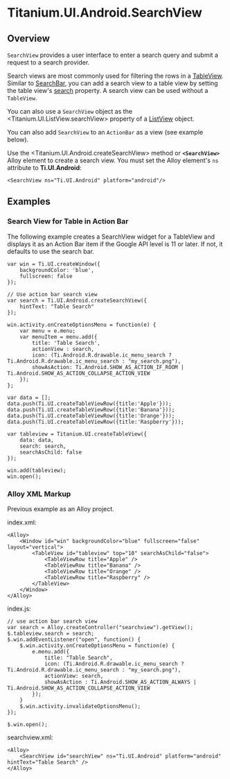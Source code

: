 # Titanium.UI.Android.SearchView

<ProxySummary/>

## Overview

`SearchView` provides a user interface to enter a search query and submit a request to a search provider.

Search views are most commonly used for filtering the rows in a [TableView](Titanium.UI.TableView).
Similar to [SearchBar](Titanium.UI.SearchBar), you can add a search view to a table view by setting the table view's 
[search](Titanium.UI.TableView.search) property. A search view can be used without a `TableView`. 

You can also use a `SearchView` object as the <Titanium.UI.ListView.searchView>
property of a [ListView](Titanium.UI.ListView) object.

You can also add `SearchView` to an `ActionBar` as a view (see example below).

Use the <Titanium.UI.Android.createSearchView> method or **`<SearchView>`** Alloy element to create
a search view. You must set the Alloy element's `ns` attribute to **Ti.UI.Android**:

    <SearchView ns="Ti.UI.Android" platform="android"/>

## Examples

### Search View for Table in Action Bar

The following example creates a SearchView widget for a TableView
and displays it as an Action Bar item if the Google API level is 11 or later.
If not, it defaults to use the search bar.

    var win = Ti.UI.createWindow({
        backgroundColor: 'blue',
        fullscreen: false
    });

    // Use action bar search view
    var search = Ti.UI.Android.createSearchView({
        hintText: "Table Search"
    });

    win.activity.onCreateOptionsMenu = function(e) {
        var menu = e.menu;
        var menuItem = menu.add({
            title: 'Table Search',
            actionView : search,
            icon: (Ti.Android.R.drawable.ic_menu_search ? Ti.Android.R.drawable.ic_menu_search : "my_search.png"),
            showAsAction: Ti.Android.SHOW_AS_ACTION_IF_ROOM | Ti.Android.SHOW_AS_ACTION_COLLAPSE_ACTION_VIEW
        });
    };

    var data = [];
    data.push(Ti.UI.createTableViewRow({title:'Apple'}));
    data.push(Ti.UI.createTableViewRow({title:'Banana'}));
    data.push(Ti.UI.createTableViewRow({title:'Orange'}));
    data.push(Ti.UI.createTableViewRow({title:'Raspberry'}));

    var tableview = Titanium.UI.createTableView({
        data: data,
        search: search,
        searchAsChild: false
    });

    win.add(tableview);
    win.open();

### Alloy XML Markup

Previous example as an Alloy project.

index.xml:

    <Alloy>
        <Window id="win" backgroundColor="blue" fullscreen="false" layout="vertical">
            <TableView id="tableview" top="10" searchAsChild="false">
                <TableViewRow title="Apple" />
                <TableViewRow title="Banana" />
                <TableViewRow title="Orange" />
                <TableViewRow title="Raspberry" />
            </TableView>
        </Window>
    </Alloy>

index.js:

    // use action bar search view
    var search = Alloy.createController("searchview").getView();
    $.tableview.search = search;
    $.win.addEventListener("open", function() {
        $.win.activity.onCreateOptionsMenu = function(e) {
            e.menu.add({
                title: "Table Search",
                icon: (Ti.Android.R.drawable.ic_menu_search ? Ti.Android.R.drawable.ic_menu_search : "my_search.png"),
                actionView: search,
                showAsAction : Ti.Android.SHOW_AS_ACTION_ALWAYS | Ti.Android.SHOW_AS_ACTION_COLLAPSE_ACTION_VIEW
            });
        }
        $.win.activity.invalidateOptionsMenu();
    });

    $.win.open();

searchview.xml:

    <Alloy>
        <SearchView id="searchView" ns="Ti.UI.Android" platform="android" hintText="Table Search" />
    </Alloy>

<ApiDocs/>
